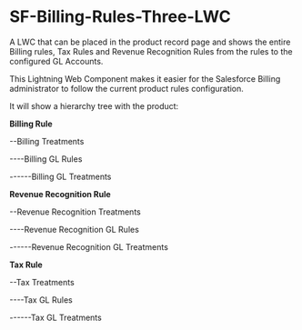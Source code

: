 # SF-Billing-Rules-Three-LWC
A LWC that can be placed in the product record page and shows the entire Billing rules, Tax Rules and Revenue Recognition Rules from the rules to the configured GL Accounts.

This Lightning Web Component makes it easier for the Salesforce Billing administrator to follow the current product rules configuration.

It will show a hierarchy tree with the product:

**Billing Rule**

--Billing Treatments

----Billing GL Rules

------Billing GL Treatments



**Revenue Recognition Rule**

--Revenue Recognition Treatments

----Revenue Recognition GL Rules

------Revenue Recognition GL Treatments


**Tax Rule**

--Tax Treatments

----Tax GL Rules

------Tax GL Treatments
